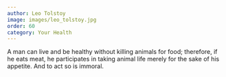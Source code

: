 ```yaml
---
author: Leo Tolstoy
image: images/leo_tolstoy.jpg
order: 60
category: Your Health
---
```


A man can live and be healthy without killing animals for food; therefore, if he eats meat, he participates in taking animal life merely for the sake of his appetite. And to act so is immoral.
